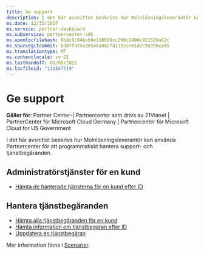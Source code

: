 ```yaml
---
title: Ge support
description: I det här avsnittet beskrivs hur Molnlösningsleverantör kan använda Partnercenter för att programmatiskt hantera support- och tjänstbegäranden.
ms.date: 12/15/2017
ms.service: partner-dashboard
ms.subservice: partnercenter-sdk
ms.openlocfilehash: 6b8c8c846ab0e1d8669cc296c2490c921526a62c
ms.sourcegitcommit: b307fd75e305e0a88cfd1182cc01d2c9a108ce45
ms.translationtype: MT
ms.contentlocale: sv-SE
ms.lasthandoff: 06/06/2021
ms.locfileid: "111547719"
---
```

# <a name="provide-support"></a>Ge support

**Gäller för**: Partner Center-| Partnercenter som drivs av 21Vianet | PartnerCenter för Microsoft Cloud Germany | Partnercenter för Microsoft Cloud for US Government

I det här avsnittet beskrivs hur Molnlösningsleverantör kan använda Partnercenter för att programmatiskt hantera support- och tjänstbegäranden.

## <a name="admin-services-for-a-customer"></a>Administratörstjänster för en kund

- [Hämta de hanterade tjänsterna för en kund efter ID](get-the-managed-services-for-a-customer-by-id.md)

## <a name="manage-service-requests"></a>Hantera tjänstbegäranden

- [Hämta alla tjänstbegäranden för en kund](get-all-service-requests-for-a-customer.md)
- [Hämta information om tjänstbegäran efter ID](get-service-request-details-by-id.md)
- [Uppdatera en tjänstbegäran](update-a-service-request.md)

Mer information finns i [Scenarier](scenarios.md).
